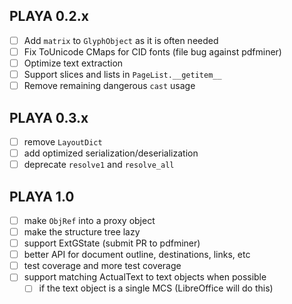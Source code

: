 ## PLAYA 0.2.x
- [ ] Add `matrix` to `GlyphObject` as it is often needed
- [ ] Fix ToUnicode CMaps for CID fonts (file bug against pdfminer)
- [ ] Optimize text extraction
- [ ] Support slices and lists in `PageList.__getitem__`
- [ ] Remove remaining dangerous `cast` usage

## PLAYA 0.3.x
- [ ] remove `LayoutDict`
- [ ] add optimized serialization/deserialization
- [ ] deprecate `resolve1` and `resolve_all`

## PLAYA 1.0
- [ ] make `ObjRef` into a proxy object
- [ ] make the structure tree lazy
- [ ] support ExtGState (submit PR to pdfminer)
- [ ] better API for document outline, destinations, links, etc
- [ ] test coverage and more test coverage
- [ ] support matching ActualText to text objects when possible
  - [ ] if the text object is a single MCS (LibreOffice will do this)
